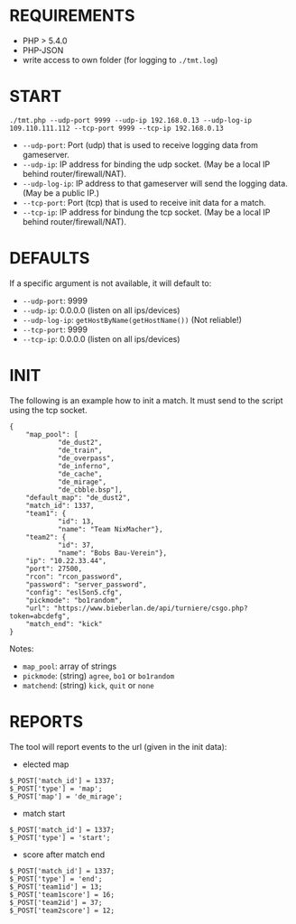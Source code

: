 # REQUIREMENTS
* PHP > 5.4.0
* PHP-JSON
* write access to own folder (for logging to `./tmt.log`)

# START
    ./tmt.php --udp-port 9999 --udp-ip 192.168.0.13 --udp-log-ip 109.110.111.112 --tcp-port 9999 --tcp-ip 192.168.0.13

* `--udp-port`: Port (udp) that is used to receive logging data from gameserver.
* `--udp-ip`: IP address for binding the udp socket. (May be a local IP behind router/firewall/NAT).
* `--udp-log-ip`: IP address to that gameserver will send the logging data. (May be a public IP.)
* `--tcp-port`: Port (tcp) that is used to receive init data for a match.
* `--tcp-ip`: IP address for bindung the tcp socket. (May be a local IP behind router/firewall/NAT).

# DEFAULTS
If a specific argument is not available, it will default to:

* `--udp-port`: 9999
* `--udp-ip`: 0.0.0.0 (listen on all ips/devices)
* `--udp-log-ip`: `getHostByName(getHostName())` (Not reliable!)
* `--tcp-port`: 9999
* `--tcp-ip`: 0.0.0.0 (listen on all ips/devices)

# INIT
The following is an example how to init a match. It must send to the script using the tcp socket.

```
{
    "map_pool": [
            "de_dust2",
            "de_train",
            "de_overpass",
            "de_inferno",
            "de_cache",
            "de_mirage",
            "de_cbble.bsp"],
    "default_map": "de_dust2",
    "match_id": 1337,
    "team1": {
            "id": 13,
            "name": "Team NixMacher"},
    "team2": {
            "id": 37,
            "name": "Bobs Bau-Verein"},
    "ip": "10.22.33.44",
    "port": 27500,
    "rcon": "rcon_password",
    "password": "server_password",
    "config": "esl5on5.cfg",
    "pickmode": "bo1random",
    "url": "https://www.bieberlan.de/api/turniere/csgo.php?token=abcdefg",
    "match_end": "kick"
}
```

Notes:
* `map_pool`: array of strings
* `pickmode`: (string) `agree`, `bo1` or `bo1random`
* `matchend`: (string) `kick`, `quit` or `none`

# REPORTS
The tool will report events to the url (given in the init data):

* elected map
```
$_POST['match_id'] = 1337;
$_POST['type'] = 'map';
$_POST['map'] = 'de_mirage';
```

* match start
```
$_POST['match_id'] = 1337;
$_POST['type'] = 'start';
```

* score after match end
```
$_POST['match_id'] = 1337;
$_POST['type'] = 'end';
$_POST['team1id'] = 13;
$_POST['team1score'] = 16;
$_POST['team2id'] = 37;
$_POST['team2score'] = 12;
```
